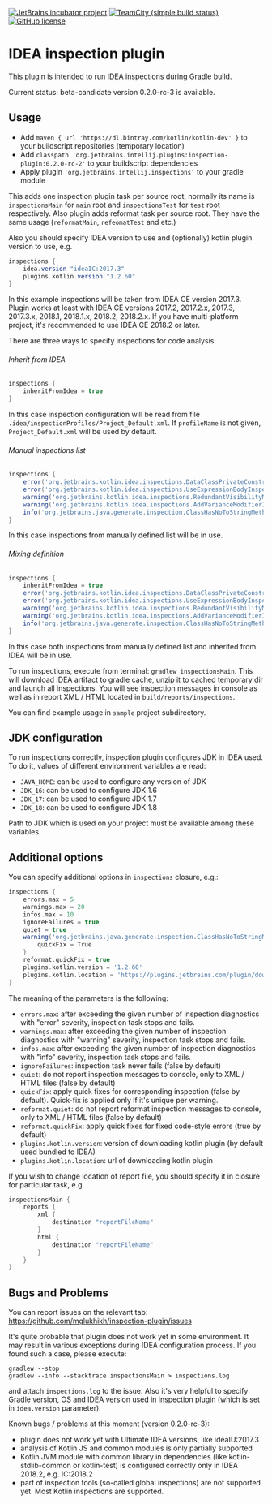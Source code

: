 [![JetBrains incubator project](http://jb.gg/badges/incubator-plastic.svg)](https://confluence.jetbrains.com/display/ALL/JetBrains+on+GitHub)
[![TeamCity (simple build status)](https://img.shields.io/teamcity/http/teamcity.jetbrains.com/s/ProjectsWrittenInKotlin_InspectionPlugin.svg)](https://teamcity.jetbrains.com/viewType.html?buildTypeId=ProjectsWrittenInKotlin_InspectionPlugin&branch_Kotlin=%3Cdefault%3E&tab=buildTypeStatusDiv)
[![GitHub license](https://img.shields.io/badge/license-Apache%20License%202.0-blue.svg?style=flat)](http://www.apache.org/licenses/LICENSE-2.0)

# IDEA inspection plugin

This plugin is intended to run IDEA inspections during Gradle build.

Current status: beta-candidate version 0.2.0-rc-3 is available.

## Usage

* Add `maven { url 'https://dl.bintray.com/kotlin/kotlin-dev' }` to your buildscript repositories (temporary location)
* Add `classpath 'org.jetbrains.intellij.plugins:inspection-plugin:0.2.0-rc-2'` to your buildscript dependencies
* Apply plugin `'org.jetbrains.intellij.inspections'` to your gradle module

This adds one inspection plugin task per source root, normally its name is `inspectionsMain` for `main` root and 
`inspectionsTest` for `test` root respectively. Also plugin adds reformat task per source root. 
They have the same usage (`reformatMain`, `refeomatTest` and etc.)

Also you should specify IDEA version to use and (optionally) kotlin plugin version to use, e.g.

```groovy
inspections {
    idea.version "ideaIC:2017.3"
    plugins.kotlin.version "1.2.60" 
}
``` 

In this example inspections will be taken from IDEA CE version 2017.3. 
Plugin works at least with IDEA CE versions 2017.2, 2017.2.x, 2017.3, 2017.3.x, 2018.1, 2018.1.x, 2018.2, 2018.2.x.
If you have multi-platform project, it's recommended to use IDEA CE 2018.2 or later.

There are three ways to specify inspections for code analysis:

###### Inherit from IDEA
```groovy
inspections {
    inheritFromIdea = true
}
```
In this case inspection configuration will be read from file `.idea/inspectionProfiles/Project_Default.xml`.
If `profileName` is not given, `Project_Default.xml` will be used by default.

###### Manual inspections list
```groovy
inspections {
    error('org.jetbrains.kotlin.idea.inspections.DataClassPrivateConstructorInspection')
    error('org.jetbrains.kotlin.idea.inspections.UseExpressionBodyInspection')
    warning('org.jetbrains.kotlin.idea.inspections.RedundantVisibilityModifierInspection')
    warning('org.jetbrains.kotlin.idea.inspections.AddVarianceModifierInspection')
    info('org.jetbrains.java.generate.inspection.ClassHasNoToStringMethodInspection')
}
```
In this case inspections from manually defined list will be in use.

###### Mixing definition
```groovy
inspections {
    inheritFromIdea = true
    error('org.jetbrains.kotlin.idea.inspections.DataClassPrivateConstructorInspection')
    error('org.jetbrains.kotlin.idea.inspections.UseExpressionBodyInspection')
    warning('org.jetbrains.kotlin.idea.inspections.RedundantVisibilityModifierInspection')
    warning('org.jetbrains.kotlin.idea.inspections.AddVarianceModifierInspection')
    info('org.jetbrains.java.generate.inspection.ClassHasNoToStringMethodInspection')
}
```
In this case both inspections from manually defined list and inherited from IDEA will be in use.

To run inspections, execute from terminal: `gradlew inspectionsMain`.
This will download IDEA artifact to gradle cache,
unzip it to cached temporary dir and launch all inspections.
You will see inspection messages in console as well as in report XML / HTML located in `build/reports/inspections`.

You can find example usage in `sample` project subdirectory.

## JDK configuration

To run inspections correctly, inspection plugin configures JDK in IDEA used. 
To do it, values of different environment variables are read:

* `JAVA_HOME`: can be used to configure any version of JDK
* `JDK_16`: can be used to configure JDK 1.6
* `JDK_17`: can be used to configure JDK 1.7
* `JDK_18`: can be used to configure JDK 1.8

Path to JDK which is used on your project must be available among these variables.

## Additional options

You can specify additional options in `inspections` closure, e.g.:

```groovy
inspections {
    errors.max = 5
    warnings.max = 20
    infos.max = 10
    ignoreFailures = true
    quiet = true
    warning('org.jetbrains.java.generate.inspection.ClassHasNoToStringMethodInspection') {
        quickFix = True
    }
    reformat.quickFix = true
    plugins.kotlin.version = '1.2.60'
    plugins.kotlin.location = 'https://plugins.jetbrains.com/plugin/download?rel=true&updateId=48409'
}
```

The meaning of the parameters is the following:

* `errors.max`: after exceeding the given number of inspection diagnostics with "error" severity, inspection task stops and fails.
* `warnings.max`: after exceeding the given number of inspection diagnostics with "warning" severity, inspection task stops and fails.
* `infos.max`: after exceeding the given number of inspection diagnostics with "info" severity, inspection task stops and fails.
* `ignoreFailures`: inspection task never fails (false by default)
* `quiet`: do not report inspection messages to console, only to XML / HTML files (false by default)
* `quickFix`: apply quick fixes for corresponding inspection (false by default). Quick-fix is applied only if it's unique per warning.
* `reformat.quiet`: do not report reformat inspection messages to console, only to XML / HTML files (false by default)
* `reformat.quickFix`: apply quick fixes for fixed code-style errors (true by default)
* `plugins.kotlin.version`: version of downloading kotlin plugin (by default used bundled to IDEA)
* `plugins.kotlin.location`: url of downloading kotlin plugin

If you wish to change location of report file, you should specify it in closure for particular task, e.g.

```groovy
inspectionsMain {
    reports {
        xml {
            destination "reportFileName"
        }
        html {
            destination "reportFileName"
        }
    }
}
```

## Bugs and Problems

You can report issues on the relevant tab: https://github.com/mglukhikh/inspection-plugin/issues

It's quite probable that plugin does not work yet in some environment.
It may result in various exceptions during IDEA configuration process. 
If you found such a case, please execute:

```
gradlew --stop
gradlew --info --stacktrace inspectionsMain > inspections.log
```

and attach `inspections.log` to the issue. 
Also it's very helpful to specify Gradle version, OS and 
IDEA version used in inspection plugin (which is set in `idea.version` parameter).

Known bugs / problems at this moment (version 0.2.0-rc-3):

* plugin does not work yet with Ultimate IDEA versions, like ideaIU:2017.3
* analysis of Kotlin JS and common modules is only partially supported
* Kotlin JVM module with common library in dependencies (like kotlin-stdlib-common or kotlin-test) is configured correctly only in IDEA 2018.2, e.g. IC:2018.2 
* part of inspection tools (so-called global inspections) are not supported yet. Most Kotlin inspections are supported.
